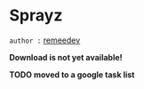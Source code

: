 # Sprayz

`author :` [remeedev](https://github.com/reemedev)

**Download is not yet available!**

**TODO moved to a google task list**
